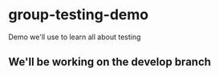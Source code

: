 # group-testing-demo

Demo we'll use to learn all about testing

## We'll be working on the develop branch
